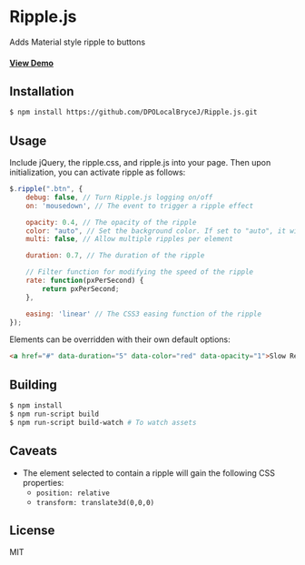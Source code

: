 Ripple.js
=========

Adds Material style ripple to buttons

#### <a href="https://jakiestfu.github.com/Ripple.js/demo/">View Demo</a>

## Installation
```bash
$ npm install https://github.com/DPOLocalBryceJ/Ripple.js.git
```

## Usage
Include jQuery, the ripple.css, and ripple.js into your page. Then upon initialization, you can activate ripple as follows:

```javascript
$.ripple(".btn", {
	debug: false, // Turn Ripple.js logging on/off
	on: 'mousedown', // The event to trigger a ripple effect

	opacity: 0.4, // The opacity of the ripple
	color: "auto", // Set the background color. If set to "auto", it will use the text color
	multi: false, // Allow multiple ripples per element

	duration: 0.7, // The duration of the ripple

	// Filter function for modifying the speed of the ripple
	rate: function(pxPerSecond) {
        return pxPerSecond;
    },

	easing: 'linear' // The CSS3 easing function of the ripple
});
```

Elements can be overridden with their own default options:
```html
<a href="#" data-duration="5" data-color="red" data-opacity="1">Slow Red Ripple</a>
```

## Building
```bash
$ npm install
$ npm run-script build
$ npm run-script build-watch # To watch assets
```

## Caveats
* The element selected to contain a ripple will gain the following CSS properties:
    * `position: relative`
    * `transform: translate3d(0,0,0)`

## License
MIT
